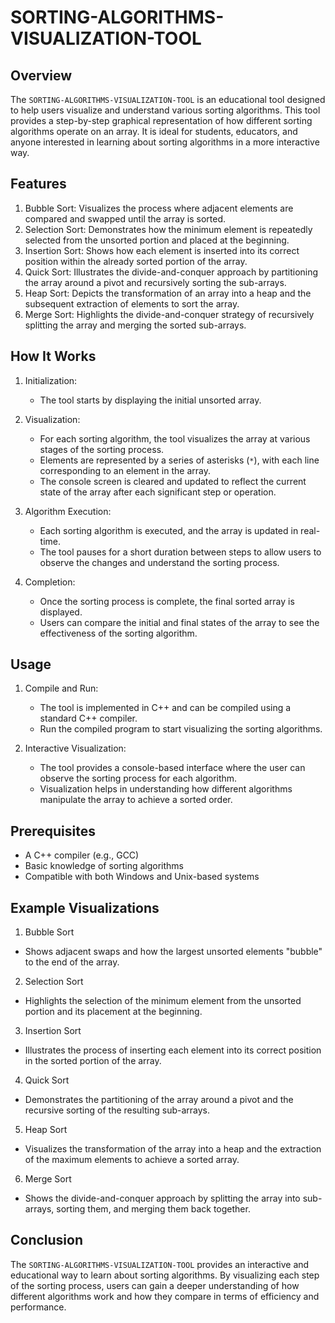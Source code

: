 # SORTING-ALGORITHMS-VISUALIZATION-TOOL

## Overview

The `SORTING-ALGORITHMS-VISUALIZATION-TOOL` is an educational tool designed to help users visualize and understand various sorting algorithms. 
This tool provides a step-by-step graphical representation of how different sorting algorithms operate on an array. It is ideal for students,
educators, and anyone interested in learning about sorting algorithms in a more interactive way.

## Features

1. Bubble Sort: Visualizes the process where adjacent elements are compared and swapped until the array is sorted.
2. Selection Sort: Demonstrates how the minimum element is repeatedly selected from the unsorted portion and placed at the beginning.
3. Insertion Sort: Shows how each element is inserted into its correct position within the already sorted portion of the array.
4. Quick Sort: Illustrates the divide-and-conquer approach by partitioning the array around a pivot and recursively sorting the sub-arrays.
5. Heap Sort: Depicts the transformation of an array into a heap and the subsequent extraction of elements to sort the array.
6. Merge Sort: Highlights the divide-and-conquer strategy of recursively splitting the array and merging the sorted sub-arrays.

## How It Works

1. Initialization:
   - The tool starts by displaying the initial unsorted array.
   
2. Visualization:
   - For each sorting algorithm, the tool visualizes the array at various stages of the sorting process.
   - Elements are represented by a series of asterisks (`*`), with each line corresponding to an element in the array.
   - The console screen is cleared and updated to reflect the current state of the array after each significant step or operation.

3. Algorithm Execution:
   - Each sorting algorithm is executed, and the array is updated in real-time.
   - The tool pauses for a short duration between steps to allow users to observe the changes and understand the sorting process.

4. Completion:
   - Once the sorting process is complete, the final sorted array is displayed.
   - Users can compare the initial and final states of the array to see the effectiveness of the sorting algorithm.

## Usage

1. Compile and Run:
   - The tool is implemented in C++ and can be compiled using a standard C++ compiler.
   - Run the compiled program to start visualizing the sorting algorithms.

2. Interactive Visualization:
   - The tool provides a console-based interface where the user can observe the sorting process for each algorithm.
   - Visualization helps in understanding how different algorithms manipulate the array to achieve a sorted order.

## Prerequisites

- A C++ compiler (e.g., GCC)
- Basic knowledge of sorting algorithms
- Compatible with both Windows and Unix-based systems

## Example Visualizations

1. Bubble Sort

- Shows adjacent swaps and how the largest unsorted elements "bubble" to the end of the array.

2. Selection Sort

- Highlights the selection of the minimum element from the unsorted portion and its placement at the beginning.

3. Insertion Sort

- Illustrates the process of inserting each element into its correct position in the sorted portion of the array.

4. Quick Sort

- Demonstrates the partitioning of the array around a pivot and the recursive sorting of the resulting sub-arrays.

5. Heap Sort

- Visualizes the transformation of the array into a heap and the extraction of the maximum elements to achieve a sorted array.

6. Merge Sort

- Shows the divide-and-conquer approach by splitting the array into sub-arrays, sorting them, and merging them back together.

## Conclusion

The `SORTING-ALGORITHMS-VISUALIZATION-TOOL` provides an interactive and educational way to learn about sorting algorithms. By visualizing each step of the sorting process,
users can gain a deeper understanding of how different algorithms work and how they compare in terms of efficiency and performance.
